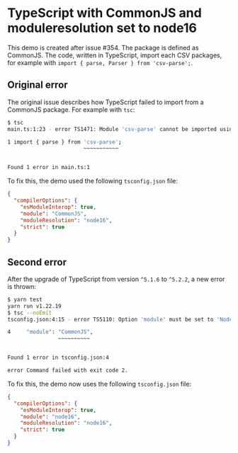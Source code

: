 
# TypeScript with CommonJS and moduleresolution set to node16

This demo is created after issue #354. The package is defined as CommonJS. The code, written in TypeScript, import each CSV packages, for example with `import { parse, Parser } from 'csv-parse';`.

## Original error

The original issue describes how TypeScript failed to import from a CommonJS package. For example with `tsc`:

```bash
$ tsc
main.ts:1:23 - error TS1471: Module 'csv-parse' cannot be imported using this construct. The specifier only resolves to an ES module, which cannot be imported synchronously. Use dynamic import instead.

1 import { parse } from 'csv-parse';
                        ~~~~~~~~~~~


Found 1 error in main.ts:1
```

To fix this, the demo used the following `tsconfig.json` file:

```json
{
  "compilerOptions": {
    "esModuleInterop": true,
    "module": "CommonJS",
    "moduleResolution": "node16",
    "strict": true
  }
}
```

## Second error

After the upgrade of TypeScript from version `^5.1.6` to `^5.2.2`, a new error is thrown:

```bash
$ yarn test
yarn run v1.22.19
$ tsc --noEmit
tsconfig.json:4:15 - error TS5110: Option 'module' must be set to 'Node16' when option 'moduleResolution' is set to 'Node16'.

4     "module": "CommonJS",
                ~~~~~~~~~~


Found 1 error in tsconfig.json:4

error Command failed with exit code 2.
```


To fix this, the demo now uses the following `tsconfig.json` file:

```json
{
  "compilerOptions": {
    "esModuleInterop": true,
    "module": "node16",
    "moduleResolution": "node16",
    "strict": true
  }
}
```
